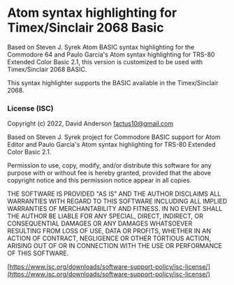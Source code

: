 # Atom syntax highlighting for Timex/Sinclair 2068 Basic

Based on Steven J. Syrek Atom BASIC syntax highlighting for the Commodore 64 and Paulo Garcia's Atom syntax highlighting for TRS-80 Extended Color Basic 2.1, this version is customized to be used with Timex/Sinclair 2068 BASIC.

This syntax highlighter supports the BASIC available in the Timex/Sinclair 2068.

### License (ISC)

Copyright (c) 2022, David Anderson <factus10@gmail.com>

Based on Steven J. Syrek project for Commodore BASIC support for Atom Editor and 
Paulo Garcia's Atom syntax highlighting for TRS-80 Extended Color Basic 2.1.

Permission to use, copy, modify, and/or distribute this software for any purpose
with or without fee is hereby granted, provided that the above copyright notice
and this permission notice appear in all copies.

THE SOFTWARE IS PROVIDED "AS IS" AND THE AUTHOR DISCLAIMS ALL WARRANTIES WITH
REGARD TO THIS SOFTWARE INCLUDING ALL IMPLIED WARRANTIES OF MERCHANTABILITY AND
FITNESS. IN NO EVENT SHALL THE AUTHOR BE LIABLE FOR ANY SPECIAL, DIRECT,
INDIRECT, OR CONSEQUENTIAL DAMAGES OR ANY DAMAGES WHATSOEVER RESULTING FROM LOSS
OF USE, DATA OR PROFITS, WHETHER IN AN ACTION OF CONTRACT, NEGLIGENCE OR OTHER
TORTIOUS ACTION, ARISING OUT OF OR IN CONNECTION WITH THE USE OR PERFORMANCE OF
THIS SOFTWARE.

[https://www.isc.org/downloads/software-support-policy/isc-license/](https://www.isc.org/downloads/software-support-policy/isc-license/)
